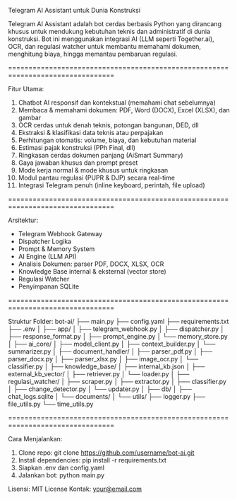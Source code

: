 Telegram AI Assistant untuk Dunia Konstruksi

Telegram AI Assistant adalah bot cerdas berbasis Python yang dirancang khusus untuk mendukung kebutuhan teknis dan administratif di dunia konstruksi. Bot ini menggunakan integrasi AI (LLM seperti Together.ai), OCR, dan regulasi watcher untuk membantu memahami dokumen, menghitung biaya, hingga memantau pembaruan regulasi.

================================================================================

Fitur Utama:
1. Chatbot AI responsif dan kontekstual (memahami chat sebelumnya)
2. Membaca & memahami dokumen: PDF, Word (DOCX), Excel (XLSX), dan gambar
3. OCR cerdas untuk denah teknis, potongan bangunan, DED, dll
4. Ekstraksi & klasifikasi data teknis atau perpajakan
5. Perhitungan otomatis: volume, biaya, dan kebutuhan material
6. Estimasi pajak konstruksi (PPh Final, dll)
7. Ringkasan cerdas dokumen panjang (AiSmart Summary)
8. Gaya jawaban khusus dan prompt preset
9. Mode kerja normal & mode khusus untuk ringkasan
10. Modul pantau regulasi (PUPR & DJP) secara real-time
11. Integrasi Telegram penuh (inline keyboard, perintah, file upload)

================================================================================

Arsitektur:
- Telegram Webhook Gateway
- Dispatcher Logika
- Prompt & Memory System
- AI Engine (LLM API)
- Analisis Dokumen: parser PDF, DOCX, XLSX, OCR
- Knowledge Base internal & eksternal (vector store)
- Regulasi Watcher
- Penyimpanan SQLite

================================================================================

Struktur Folder:
bot-ai/
├── main.py
├── config.yaml
├── requirements.txt
├── .env
│
├── app/
│   ├── telegram_webhook.py
│   ├── dispatcher.py
│   ├── response_format.py
│   ├── prompt_engine.py
│   └── memory_store.py
│
├── ai_core/
│   ├── model_client.py
│   ├── context_builder.py
│   └── summarizer.py
│
├── document_handler/
│   ├── parser_pdf.py
│   ├── parser_docx.py
│   ├── parser_xlsx.py
│   ├── image_ocr.py
│   └── classifier.py
│
├── knowledge_base/
│   ├── internal_kb.json
│   ├── external_kb_vector/
│   ├── retriever.py
│   └── loader.py
│
├── regulasi_watcher/
│   ├── scraper.py
│   ├── extractor.py
│   ├── classifier.py
│   ├── change_detector.py
│   └── updater.py
│
├── db/
│   ├── chat_logs.sqlite
│   └── documents/
│
└── utils/
    ├── logger.py
    ├── file_utils.py
    └── time_utils.py

================================================================================

Cara Menjalankan:
1. Clone repo: git clone https://github.com/username/bot-ai.git
2. Install dependencies: pip install -r requirements.txt
3. Siapkan .env dan config.yaml
4. Jalankan bot: python main.py

Lisensi: MIT License
Kontak: your@email.com